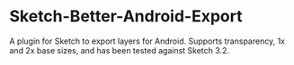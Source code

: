 Sketch-Better-Android-Export
============================

A plugin for Sketch to export layers for Android. Supports transparency, 1x and 2x base sizes, and has been tested against Sketch 3.2.
